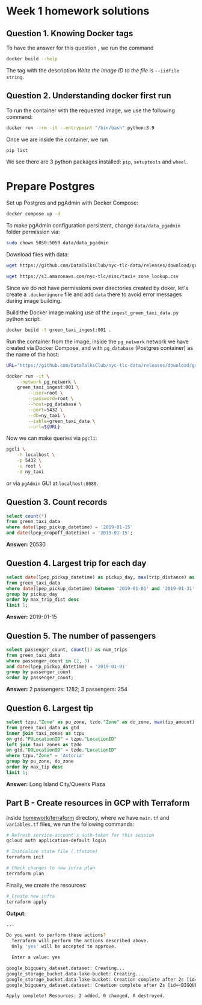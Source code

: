 # Week 1 homework solutions

## Question 1. Knowing Docker tags

To have the answer for this question , we run the command

```bash
docker build --help
```

The tag with the description *Write the image ID to the file* is `--iidfile string`.

## Question 2. Understanding docker first run 

To run the container with the requested image, we use the following command:

```bash
docker run --rm -it --entrypoint "/bin/bash" python:3.9
```

Once we are inside the container, we run 

```bash
pip list
```

We see there are 3 python packages installed: `pip`, `setuptools` and `wheel`.


# Prepare Postgres

Set up Postgres and pgAdmin with Docker Compose:

```bash
docker compose up -d
```

To make pgAdmin configuration persistent, change `data/data_pgadmin` folder permission via:

```bash
sudo chown 5050:5050 data/data_pgadmin
```

Download files with data:

```bash
wget https://github.com/DataTalksClub/nyc-tlc-data/releases/download/green/green_tripdata_2019-01.csv.gz

wget https://s3.amazonaws.com/nyc-tlc/misc/taxi+_zone_lookup.csv
```

Since we do not have permissions over directories created by doker, let's create a `.dockerignore` file and add `data` there to avoid error messages during image building.

Build the Docker image making use of the `ingest_green_taxi_data.py` python script:

```bash
docker build -t green_taxi_ingest:001 .
```

Run the container from the image, inside the `pg_network` network we have created via Docker Compose, and with `pg_database` (Postgres container) as the name of the host:

```bash
URL="https://github.com/DataTalksClub/nyc-tlc-data/releases/download/green/green_tripdata_2019-01.csv.gz"

docker run -it \
    --network pg_network \
    green_taxi_ingest:001 \
        --user=root \
        --password=root \
        --host=pg_database \
        --port=5432 \
        --db=ny_taxi \
        --table=green_taxi_data \
        --url=${URL}
```

Now we can make queries via `pgcli`:

```bash
pgcli \
    -h localhost \
    -p 5432 \
    -u root \
    -d ny_taxi
```

or via `pgAdmin` GUI at `localhost:8080`.


## Question 3. Count records 

```sql
select count(*)
from green_taxi_data
where date(lpep_pickup_datetime) = '2019-01-15'
and date(lpep_dropoff_datetime) = '2019-01-15';
```

**Answer:** 20530

## Question 4. Largest trip for each day

```sql
select date(lpep_pickup_datetime) as pickup_day, max(trip_distance) as max_trip_dist
from green_taxi_data
where date(lpep_pickup_datetime) between '2019-01-01' and '2019-01-31'
group by pickup_day
order by max_trip_dist desc
limit 1;
```

**Answer:** 2019-01-15

## Question 5. The number of passengers

```sql
select passenger_count, count(1) as num_trips
from green_taxi_data
where passenger_count in (2, 3)
and date(lpep_pickup_datetime) = '2019-01-01'
group by passenger_count
order by passenger_count;
```

**Answer:** 2 passengers: 1282; 3 passengers: 254

## Question 6. Largest tip

```sql
select tzpu."Zone" as pu_zone, tzdo."Zone" as do_zone, max(tip_amount) as max_tip
from green_taxi_data as gtd
inner join taxi_zones as tzpu
on gtd."PULocationID" = tzpu."LocationID"
left join taxi_zones as tzdo
on gtd."DOLocationID" = tzdo."LocationID"
where tzpu."Zone" = 'Astoria'
group by pu_zone, do_zone
order by max_tip desc
limit 1;
```
**Answer:** Long Island City/Queens Plaza


## Part B - Create resources in GCP with Terraform

Inside [homework/terraform](./terraform/) directory, where we have `main.tf` and `variables.tf` files, we run the following commands:

```bash
# Refresh service-account's auth-token for this session
gcloud auth application-default login

# Initialize state file (.tfstate)
terraform init

# Check changes to new infra plan
terraform plan
```

Finally, we create the resources:

```bash
# Create new infra
terraform apply
```

**Output:**

```bash
...

Do you want to perform these actions?
  Terraform will perform the actions described above.
  Only 'yes' will be accepted to approve.

  Enter a value: yes

google_bigquery_dataset.dataset: Creating...
google_storage_bucket.data-lake-bucket: Creating...
google_storage_bucket.data-lake-bucket: Creation complete after 2s [id=<BUCKET_ID>]
google_bigquery_dataset.dataset: Creation complete after 2s [id=<BIGQUERY_DATASET_ID>]

Apply complete! Resources: 2 added, 0 changed, 0 destroyed.

```



